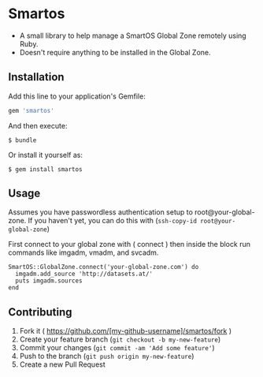 # Smartos

* A small library to help manage a SmartOS Global Zone remotely using Ruby.
* Doesn't require anything to be installed in the Global Zone.

## Installation

Add this line to your application's Gemfile:

```ruby
gem 'smartos'
```

And then execute:

    $ bundle

Or install it yourself as:

    $ gem install smartos

## Usage

Assumes you have passwordless authentication setup to root@your-global-zone.
If you haven't yet, you can do this with (`ssh-copy-id root@your-global-zone`)

First connect to your global zone with ( connect ) then inside the block run commands like imgadm, vmadm, and svcadm.

    SmartOS::GlobalZone.connect('your-global-zone.com') do
      imgadm.add_source 'http://datasets.at/'
      puts imgadm.sources
    end


## Contributing

1. Fork it ( https://github.com/[my-github-username]/smartos/fork )
2. Create your feature branch (`git checkout -b my-new-feature`)
3. Commit your changes (`git commit -am 'Add some feature'`)
4. Push to the branch (`git push origin my-new-feature`)
5. Create a new Pull Request
